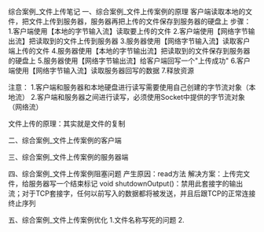 综合案例_文件上传笔记
一、综合案例_文件上传案例的原理
客户端读取本地的文件，把文件上传到服务器，服务器再把上传的文件保存到服务器的硬盘上
步骤：
1.客户端使用【本地的字节输入流】读取要上传的文件
2.客户端使用【网络字节输出流】把读取到的文件上传到服务器
3.服务器使用【网络字节输入流】读取客户端上传的文件
4.服务器使用【本地的字节输出流】把读取到的文件保存到服务器的硬盘上
5.服务器使用【网络字节输出流】给客户端回写一个"上传成功"
6.客户端使用【网络字节输入流】读取服务器回写的数据
7.释放资源

注意：
1.客户端和服务器和本地硬盘进行读写需要使用自己创建的字节流对象（本地流）
2.客户端和服务器之间进行读写，必须使用Socket中提供的字节流对象（网络流）

文件上传的原理：其实就是文件的复制

二、综合案例_文件上传案例的客户端

三、综合案例_文件上传案例的服务器端

四、综合案例_文件上传案例阻塞问题
产生原因：read方法
解决方案：上传完文件，给服务器写一个结束标记
void shutdownOutput()：禁用此套接字的输出流；对于TCP套接字，任何以前写入的数据都将被发送，并且后跟TCP的正常连接终止序列

五、综合案例_文件上传案例优化
1.文件名称写死的问题
2.